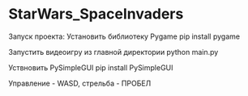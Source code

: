 # StarWars_SpaceInvaders

Запуск проекта:
Установить библиотеку Pygame
pip install pygame

Запустить видеоигру из главной директории
python main.py

Уствновить PySimpleGUI 
pip install PySimpleGUI

Управление - WASD, стрельба - ПРОБЕЛ 
